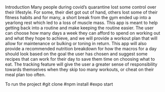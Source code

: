 Introduction
Many people during covid’s quarantine lost some control over their lifestyle. 
For some, their diet got out of hand, others lost some of their fitness habits 
and for many, a short break from the gym ended up into a yearlong rest which 
led to a loss of muscle mass. This app is meant to help getting back into a 
routine and make keeping the routine easier. The user can choose how many 
days a week they can afford to spend on working out and what they hope to achieve,
and we will provide a workout plan that will allow for maintenance or bulking or 
toning in return. This app will also provide a recommended nutrition breakdown for
how the macros for a day should look based on the goal the user has chosen and 
suggest some recipes that can work for their day to save them time on choosing what to eat. 
The tracking feature will give the user a greater sense of responsibility towards themselves 
when they skip too many workouts, or cheat on their meal plan too often.

To run the project
#git clone
#npm install
#expo start
